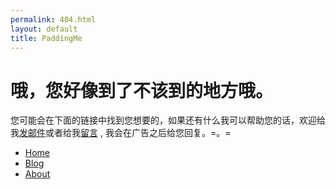 ```yaml
---
permalink: 404.html
layout: default
title: PaddingMe
---
```

# 哦，您好像到了不该到的地方哦。

您可能会在下面的链接中找到您想要的，如果还有什么我可以帮助您的话，欢迎给我<a href="mailto:padding4me@gmail.com">发邮件</a>或者给我<a href="padding.me/about.html">留言</a> , 我会在广告之后给您回复。=。=
* [Home](/ "PaddingMe")
* [Blog](/blog "padding.me/blog")
* [About](/about.html "padding.me/about.html")
